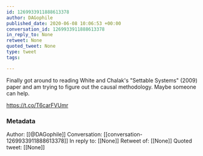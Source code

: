 ```yaml
---
id: 1269933911888613378
author: DAGophile
published_date: 2020-06-08 10:06:53 +00:00
conversation_id: 1269933911888613378
in_reply_to: None
retweet: None
quoted_tweet: None
type: tweet
tags:

---
```


Finally got around to reading White and Chalak's "Settable Systems" (2009) paper and am trying to figure out the causal methodology. Maybe someone can help. 

https://t.co/T6carFVUmr

### Metadata

Author: [[@DAGophile]]
Conversation: [[conversation-1269933911888613378]]
In reply to: [[None]]
Retweet of: [[None]]
Quoted tweet: [[None]]
